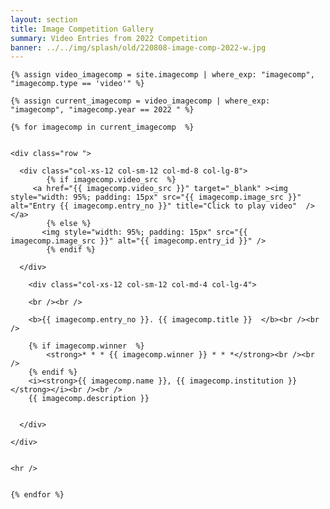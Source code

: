 ```yaml
---
layout: section
title: Image Competition Gallery
summary: Video Entries from 2022 Competition
banner: ../../img/splash/old/220808-image-comp-2022-w.jpg
---
```



<section id="service">
  <div class="container">
	
	
    {% assign video_imagecomp = site.imagecomp | where_exp: "imagecomp", "imagecomp.type == 'video'" %}
		
    {% assign current_imagecomp = video_imagecomp | where_exp: "imagecomp", "imagecomp.year == 2022 " %}

    {% for imagecomp in current_imagecomp  %}

	
	<div class="row ">	

      <div class="col-xs-12 col-sm-12 col-md-8 col-lg-8">
			{% if imagecomp.video_src  %}
         <a href="{{ imagecomp.video_src }}" target="_blank" ><img style="width: 95%; padding: 15px" src="{{ imagecomp.image_src }}" alt="Entry {{ imagecomp.entry_no }}" title="Click to play video"  /></a>
			{% else %}
	       <img style="width: 95%; padding: 15px" src="{{ imagecomp.image_src }}" alt="{{ imagecomp.entry_id }}" />
			{% endif %}
			
	  </div>
			
		<div class="col-xs-12 col-sm-12 col-md-4 col-lg-4">
        
        <br /><br />
  
  		<b>{{ imagecomp.entry_no }}. {{ imagecomp.title }}  </b><br /><br />
			 
		{% if imagecomp.winner  %}
			<strong>* * * {{ imagecomp.winner }} * * *</strong><br /><br />
		{% endif %}
		<i><strong>{{ imagecomp.name }}, {{ imagecomp.institution }}</strong></i><br /><br />  
  		{{ imagecomp.description }}
 

      </div>
			
    </div>	
	
	
	<hr />
		
		
	{% endfor %}
		
	
		
	
			
		
  </div>
</section>

